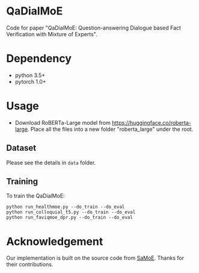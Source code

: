 # QaDialMoE
Code for paper "QaDialMoE: Question-answering Dialogue based Fact Verification with Mixture of Experts".

# Dependency
+ python 3.5+
+ pytorch 1.0+

# Usage
+ Download RoBERTa-Large model from https://huggingface.co/roberta-large. Place all the files into a new folder "roberta_large" under the root.
## Dataset
Please see the details in `data` folder.
## Training
To train the QaDialMoE:
```shell script
python run_healthmoe.py --do_train --do_eval
python run_colloquial_t5.py --do_train --do_eval
python run_faviqmoe_dpr.py --do_train --do_eval
```

# Acknowledgement
Our implementation is built on the source code from [SaMoE](https://github.com/THUMLP/SaMoE). Thanks for their contributions.

